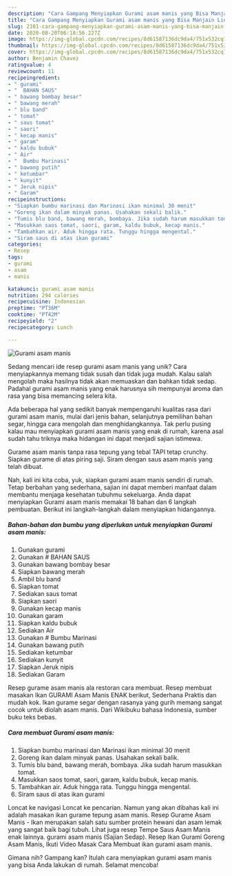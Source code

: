 ```yaml
---
description: "Cara Gampang Menyiapkan Gurami asam manis yang Bisa Manjain Lidah"
title: "Cara Gampang Menyiapkan Gurami asam manis yang Bisa Manjain Lidah"
slug: 2101-cara-gampang-menyiapkan-gurami-asam-manis-yang-bisa-manjain-lidah
date: 2020-08-20T06:18:56.227Z
image: https://img-global.cpcdn.com/recipes/8d61587136dc9da4/751x532cq70/gurami-asam-manis-foto-resep-utama.jpg
thumbnail: https://img-global.cpcdn.com/recipes/8d61587136dc9da4/751x532cq70/gurami-asam-manis-foto-resep-utama.jpg
cover: https://img-global.cpcdn.com/recipes/8d61587136dc9da4/751x532cq70/gurami-asam-manis-foto-resep-utama.jpg
author: Benjamin Chavez
ratingvalue: 4
reviewcount: 11
recipeingredient:
- " gurami"
- "  BAHAN SAUS"
- " bawang bombay besar"
- " bawang merah"
- " blu band"
- " tomat"
- " saus tomat"
- " saori"
- " kecap manis"
- " garam"
- " kaldu bubuk"
- " Air"
- "  Bumbu Marinasi"
- " bawang putih"
- " ketumbar"
- " kunyit"
- " Jeruk nipis"
- " Garam"
recipeinstructions:
- "Siapkan bumbu marinasi dan Marinasi ikan minimal 30 menit"
- "Goreng ikan dalam minyak panas. Usahakan sekali balik."
- "Tumis blu band, bawang merah, bombaya. Jika sudah harum masukkan tomat."
- "Masukkan saos tomat, saori, garam, kaldu bubuk, kecap manis."
- "Tambahkan air. Aduk hingga rata. Tunggu hingga mengental."
- "Siram saus di atas ikan gurami"
categories:
- Resep
tags:
- gurami
- asam
- manis

katakunci: gurami asam manis 
nutrition: 294 calories
recipecuisine: Indonesian
preptime: "PT36M"
cooktime: "PT42M"
recipeyield: "2"
recipecategory: Lunch

---
```



![Gurami asam manis](https://img-global.cpcdn.com/recipes/8d61587136dc9da4/751x532cq70/gurami-asam-manis-foto-resep-utama.jpg)

Sedang mencari ide resep gurami asam manis yang unik? Cara menyiapkannya memang tidak susah dan tidak juga mudah. Kalau salah mengolah maka hasilnya tidak akan memuaskan dan bahkan tidak sedap. Padahal gurami asam manis yang enak harusnya sih mempunyai aroma dan rasa yang bisa memancing selera kita.

Ada beberapa hal yang sedikit banyak mempengaruhi kualitas rasa dari gurami asam manis, mulai dari jenis bahan, selanjutnya pemilihan bahan segar, hingga cara mengolah dan menghidangkannya. Tak perlu pusing kalau mau menyiapkan gurami asam manis yang enak di rumah, karena asal sudah tahu triknya maka hidangan ini dapat menjadi sajian istimewa.

Gurame asam manis tanpa rasa tepung yang tebal TAPI tetap crunchy. Siapkan gurame di atas piring saji. Siram dengan saus asam manis yang telah dibuat.


Nah, kali ini kita coba, yuk, siapkan gurami asam manis sendiri di rumah. Tetap berbahan yang sederhana, sajian ini dapat memberi manfaat dalam membantu menjaga kesehatan tubuhmu sekeluarga. Anda dapat menyiapkan Gurami asam manis memakai 18 bahan dan 6 langkah pembuatan. Berikut ini langkah-langkah dalam menyiapkan hidangannya.

<!--inarticleads1-->

##### Bahan-bahan dan bumbu yang diperlukan untuk menyiapkan Gurami asam manis:

1. Gunakan  gurami
1. Gunakan  # BAHAN SAUS
1. Gunakan  bawang bombay besar
1. Siapkan  bawang merah
1. Ambil  blu band
1. Siapkan  tomat
1. Sediakan  saus tomat
1. Siapkan  saori
1. Gunakan  kecap manis
1. Gunakan  garam
1. Siapkan  kaldu bubuk
1. Sediakan  Air
1. Gunakan  # Bumbu Marinasi
1. Gunakan  bawang putih
1. Sediakan  ketumbar
1. Sediakan  kunyit
1. Siapkan  Jeruk nipis
1. Sediakan  Garam


Resep gurame asam manis ala restoran cara membuat. Resep membuat masakan Ikan GURAMI Asam Manis ENAK berikut, Sederhana Praktis dan mudah kok. Ikan gurame segar dengan rasanya yang gurih memang sangat cocok untuk diolah asam manis. Dari Wikibuku bahasa Indonesia, sumber buku teks bebas. 

<!--inarticleads2-->

##### Cara membuat Gurami asam manis:

1. Siapkan bumbu marinasi dan Marinasi ikan minimal 30 menit
1. Goreng ikan dalam minyak panas. Usahakan sekali balik.
1. Tumis blu band, bawang merah, bombaya. Jika sudah harum masukkan tomat.
1. Masukkan saos tomat, saori, garam, kaldu bubuk, kecap manis.
1. Tambahkan air. Aduk hingga rata. Tunggu hingga mengental.
1. Siram saus di atas ikan gurami


Loncat ke navigasi Loncat ke pencarian. Namun yang akan dibahas kali ini adalah masakan ikan gurame tepung asam manis. Resep Gurame Asam Manis - Ikan merupakan salah satu sumber protein hewani dan asam lemak yang sangat baik bagi tubuh. Lihat juga resep Tempe Saus Asam Manis enak lainnya. gurami asam manis (Sajian Sedap). Resep Ikan Gurami Goreng Asam Manis, Ikuti Video Masak Cara Membuat ikan gurami asam manis. 

Gimana nih? Gampang kan? Itulah cara menyiapkan gurami asam manis yang bisa Anda lakukan di rumah. Selamat mencoba!
